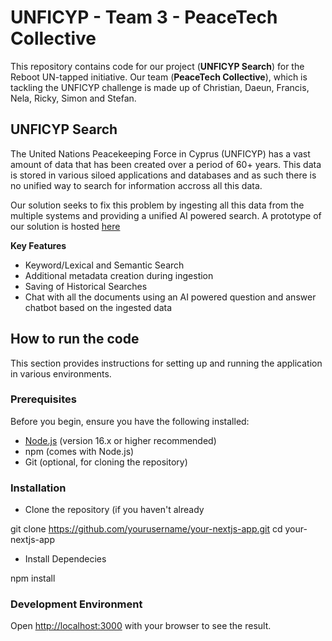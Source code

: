 # UNFICYP - Team 3 - PeaceTech Collective
This repository contains code for our project (**UNFICYP Search**) for the Reboot UN-tapped initiative. Our team (**PeaceTech Collective**), which is tackling the UNFICYP challenge is made up of Christian, Daeun, Francis, Nela, Ricky, Simon and Stefan.

## UNFICYP Search
The United Nations Peacekeeping Force in Cyprus (UNFICYP) has a vast amount of data that has been created over a period of 60+ years. This data is stored in various siloed applications and databases and as such there is no unified way to search for information accross all this data.

Our solution seeks to fix this problem by ingesting all this data from the multiple systems and providing a unified AI powered search. A prototype of our solution is hosted [here](https://unficyp-search.vercel.app/)

**Key Features**
- Keyword/Lexical and Semantic Search
- Additional metadata creation during ingestion
- Saving of Historical Searches
- Chat with all the documents using an AI powered question and answer chatbot based on the ingested data

## How to run the code

This section provides instructions for setting up and running the application in various environments.

### Prerequisites ###
Before you begin, ensure you have the following installed:

- [Node.js](https://nodejs.org/) (version 16.x or higher recommended)
- npm (comes with Node.js)
- Git (optional, for cloning the repository)

### Installation ###

- Clone the repository (if you haven't already

git clone https://github.com/yourusername/your-nextjs-app.git
cd your-nextjs-app

- Install Dependecies

npm install

### Development Environment ###

Open [http://localhost:3000](http://localhost:3000) with your browser to see the result.

